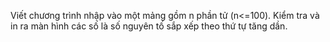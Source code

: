 Viết chương trình nhập vào một mảng gồm n phần tử (n<=100). 
Kiểm tra và in ra màn hình các số là số nguyên tố sắp xếp theo thứ tự tăng dần.
